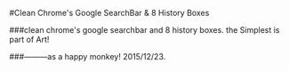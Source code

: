 #Clean Chrome's Google SearchBar & 8 History Boxes

###clean chrome's google searchbar and 8 history boxes. the Simplest is part of Art!

###———as a happy monkey! 2015/12/23.